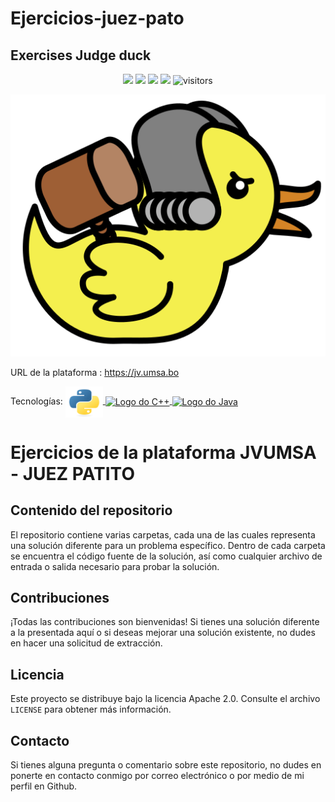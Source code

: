 # Ejercicios-juez-pato
## Exercises Judge duck
<p align="center">
    <a href="https://github.com/CrisBelDev/ejercicios-Juez-Pato"><img src="https://img.shields.io/badge/status-updating-brightgreen.svg"></a>
    <a href="https://github.com/CrisBelDev/ejercicios-Juez-Pato/graphs/contributors"><img src="https://img.shields.io/github/contributors/CrisBelDev/ejercicios-Juez-Pato?color=blue"></a>
    <a href="https://github.com/CrisBelDev/ejercicios-Juez-Pato/stargazers"><img src="https://img.shields.io/github/stars/CrisBelDev/ejercicios-Juez-Pato.svg?logo=github"></a>
    <a href="https://github.com/CrisBelDev/ejercicios-Juez-Pato/network/members"><img src="https://img.shields.io/github/forks/CrisBelDev/ejercicios-Juez-Pato.svg?color=blue&logo=github"></a>
    <img src="https://visitor-badge.laobi.icu/badge?page_id=CrisBelDev" alt="visitors"/>   
</p>

![](./media/juez-patito2.svg)

URL de la plataforma : https://jv.umsa.bo


<div style="display: inline_block">
  <p>Tecnologías:
    <a href="#">
      <img align="center" alt="Logo do Python" height="50" width="60" title="Python" src="https://raw.githubusercontent.com/devicons/devicon/master/icons/python/python-original.svg">
    </a>
    <a href="#">
      <img align="center" alt="Logo do C++" height="50" width="60" title="C++" src="https://cdn.jsdelivr.net/gh/devicons/devicon/icons/cplusplus/cplusplus-original.svg">
    </a>
    <a href="#">
      <img align="center" alt="Logo do Java" height="50" width="60" title="Java" src="https://cdn.jsdelivr.net/gh/devicons/devicon/icons/java/java-original.svg">
    </a>
  </p>
</div>


# Ejercicios de la plataforma JVUMSA - JUEZ PATITO

## Contenido del repositorio

El repositorio contiene varias carpetas, cada una de las cuales representa una solución diferente para un problema específico. Dentro de cada carpeta se encuentra el código fuente de la solución, así como cualquier archivo de entrada o salida necesario para probar la solución.

## Contribuciones

¡Todas las contribuciones son bienvenidas! Si tienes una solución diferente a la presentada aquí o si deseas mejorar una solución existente, no dudes en hacer una solicitud de extracción.

## Licencia

Este proyecto se distribuye bajo la licencia Apache 2.0. Consulte el archivo `LICENSE` para obtener más información.

## Contacto

Si tienes alguna pregunta o comentario sobre este repositorio, no dudes en ponerte en contacto conmigo por correo electrónico o por medio de mi perfil en Github.

